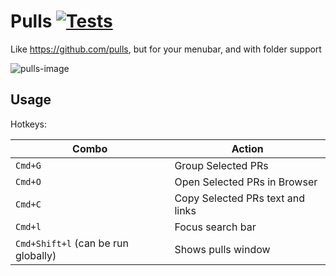 # Pulls [![Tests](https://github.com/matthewnitschke/pulls/actions/workflows/tests.yml/badge.svg)](https://github.com/matthewnitschke/pulls/actions/workflows/tests.yml)

Like https://github.com/pulls, but for your menubar, and with folder support

![pulls-image](https://user-images.githubusercontent.com/6363089/144167085-8406e0e6-4f2f-4bac-aca6-7a4c07d188a4.png)

## Usage

Hotkeys:

| Combo                               | Action                           |
| ----------------------------------- | -------------------------------- |
| `Cmd+G`                             | Group Selected PRs               |
| `Cmd+O`                             | Open Selected PRs in Browser     |
| `Cmd+C`                             | Copy Selected PRs text and links |
| `Cmd+l`                             | Focus search bar                 |
| `Cmd+Shift+l` (can be run globally) | Shows pulls window               |
